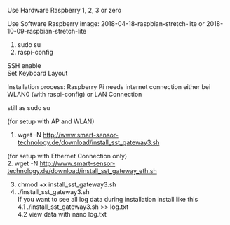 Use Hardware Raspberry 1, 2, 3 or zero

Use Software Raspberry image:
2018-04-18-raspbian-stretch-lite
or 
2018-10-09-raspbian-stretch-lite

1. sudo su
2. raspi-config

SSH enable<br>
Set Keyboard Layout 

Installation process:
Raspberry Pi needs internet connection either bei WLAN0 (with raspi-config) or LAN Connection<br>

still as sudo su

(for setup with AP and WLAN)<br>
1. wget -N http://www.smart-sensor-technology.de/download/install_sst_gateway3.sh<br>

(for setup with Ethernet Connection only)<br>
2. wget -N http://www.smart-sensor-technology.de/download/install_sst_gateway_eth.sh<br>

3. chmod +x install_sst_gateway3.sh						
4. ./install_sst_gateway3.sh		<br>
If you want to see all log data during installation install like this<br>
4.1 ./install_sst_gateway3.sh >> log.txt			<br>
4.2 view data with nano log.txt
